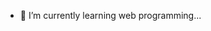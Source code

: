 
- 🌱 I’m currently learning web programming...

<!---
astarima/astarima is a ✨ special ✨ repository because its `README.md` (this file) appears on your GitHub profile.
You can click the Preview link to take a look at your changes.
--->
